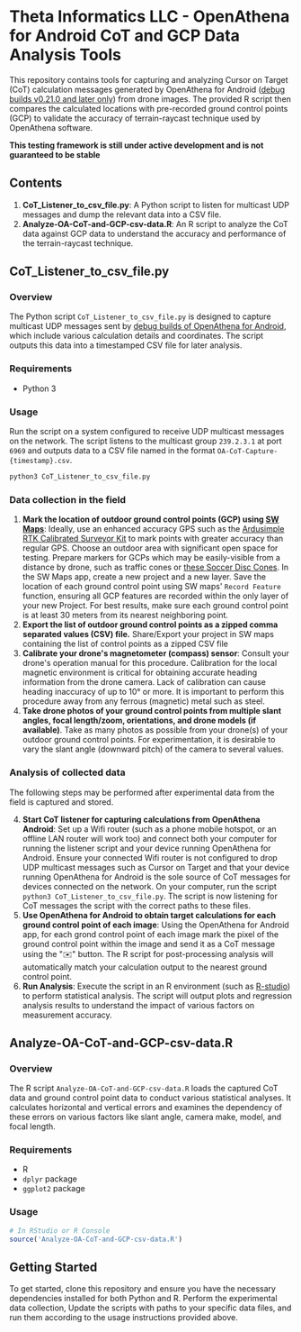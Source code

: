 # Theta Informatics LLC - OpenAthena for Android CoT and GCP Data Analysis Tools

This repository contains tools for capturing and analyzing Cursor on Target (CoT) calculation messages generated by OpenAthena for Android ([debug builds v0.21.0 and later only](https://github.com/Theta-Limited/OpenAthenaAndroid/blob/0f98c4e8bfaedc010b8845470fd3493d28541d5e/app/src/main/java/com/openathena/MainActivity.java#L111)) from drone images. The provided R script then compares the calculated locations with pre-recorded ground control points (GCP) to validate the accuracy of terrain-raycast technique used by OpenAthena software.

**This testing framework is still under active development and is not guaranteed to be stable**


## Contents

1. **CoT_Listener_to_csv_file.py**: A Python script to listen for multicast UDP messages and dump the relevant data into a CSV file.
2. **Analyze-OA-CoT-and-GCP-csv-data.R**: An R script to analyze the CoT data against GCP data to understand the accuracy and performance of the terrain-raycast technique.

## CoT_Listener_to_csv_file.py

### Overview

The Python script `CoT_Listener_to_csv_file.py` is designed to capture multicast UDP messages sent by [debug builds of OpenAthena for Android](https://github.com/Theta-Limited/OpenAthenaAndroid/blob/0f98c4e8bfaedc010b8845470fd3493d28541d5e/app/src/main/java/com/openathena/MainActivity.java#L111), which include various calculation details and coordinates. The script outputs this data into a timestamped CSV file for later analysis.

### Requirements

- Python 3

### Usage

Run the script on a system configured to receive UDP multicast messages on the network. The script listens to the multicast group `239.2.3.1` at port `6969` and outputs data to a CSV file named in the format `OA-CoT-Capture-{timestamp}.csv`.

```bash
python3 CoT_Listener_to_csv_file.py
```


### Data collection in the field

1. **Mark the location of outdoor ground control points (GCP) using [SW Maps](http://swmaps.softwel.com.np/)**: Ideally, use an enhanced accuracy GPS such as the [Ardusimple RTK Calibrated Surveyor Kit](https://www.ardusimple.com/user-manual-rtk-calibrated-surveyor-kit/) to mark points with greater accuracy than regular GPS. Choose an outdoor area with significant open space for testing. Prepare markers for GCPs which may be easily-visible from a distance by drone, such as traffic cones or [these Soccer Disc Cones](https://www.amazon.com/dp/B095K6S53Y). In the SW Maps app, create a new project and a new layer. Save the location of each ground control point using SW maps' `Record Feature` function, ensuring all GCP features are recorded within the only layer of your new Project. For best results, make sure each ground control point is at least 30 meters from its nearest neighboring point.
2. **Export the list of outdoor ground control points as a zipped comma separated values (CSV) file.** Share/Export your project in SW maps containing the list of control points as a zipped CSV file
3. **Calibrate your drone's magnetometer (compass) sensor**: Consult your drone's operation manual for this procedure. Calibration for the local magnetic environment is critical for obtaining accurate heading information from the drone camera. Lack of calibration can cause heading inaccuracy of up to 10° or more. It is important to perform this procedure away from any ferrous (magnetic) metal such as steel.
4. **Take drone photos of your ground control points from multiple slant angles, focal length/zoom, orientations, and drone models (if available)**. Take as many photos as possible from your drone(s) of your outdoor ground control points. For experimentation, it is desirable to vary the slant angle (downward pitch) of the camera to several values.

### Analysis of collected data

The following steps may be performed after experimental data from the field is captured and stored.

4. **Start CoT listener for capturing calculations from OpenAthena Android**: Set up a Wifi router (such as a phone mobile hotspot, or an offline LAN router will work too) and connect both your computer for running the listener script and your device running OpenAthena for Android. Ensure your connected Wifi router is not configured to drop UDP multicast messages such as Cursor on Target and that your device running OpenAthena for Android is the sole source of CoT messages for devices connected on the network. On your computer, run the script  `python3 CoT_Listener_to_csv_file.py`. The script is now listening for CoT messages the script with the correct paths to these files.
5. **Use OpenAthena for Android to obtain target calculations for each ground control point of each image**: Using the OpenAthena for Android app, for each grond control point of each image mark the pixel of the ground control point within the image and send it as a CoT message using the "✉️" button. The R script for post-processing analysis will automatically match your calculation output to the nearest ground control point.
6. **Run Analysis**: Execute the script in an R environment (such as [R-studio](https://posit.co/products/open-source/rstudio/))  to perform statistical analysis. The script will output plots and regression analysis results to understand the impact of various factors on measurement accuracy.

## Analyze-OA-CoT-and-GCP-csv-data.R

### Overview

The R script `Analyze-OA-CoT-and-GCP-csv-data.R` loads the captured CoT data and ground control point data to conduct various statistical analyses. It calculates horizontal and vertical errors and examines the dependency of these errors on various factors like slant angle, camera make, model, and focal length.

### Requirements

- R
- `dplyr` package
- `ggplot2` package

### Usage

```R
# In RStudio or R Console
source('Analyze-OA-CoT-and-GCP-csv-data.R')
```

## Getting Started

To get started, clone this repository and ensure you have the necessary dependencies installed for both Python and R. Perform the experimental data collection, Update the scripts with paths to your specific data files, and run them according to the usage instructions provided above.
